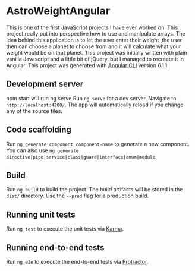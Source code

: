 # AstroWeightAngular

This is one of the first JavaScript projects I have ever worked on. This project really put into perspective how to use and manipulate arrays. The idea behind this application is to let the user enter their weight ,the user then can choose a planet to choose from and it will calculate what your weight would be on that planet. This project was initially written with plain vanilla Javascript and a little bit of jQuery, but I managed to recreate it in Angular.
This project was generated with [Angular CLI](https://github.com/angular/angular-cli) version 6.1.1.


## Development server

npm start will run ng serve
Run `ng serve` for a dev server. Navigate to `http://localhost:4200/`. The app will automatically reload if you change any of the source files.

## Code scaffolding

Run `ng generate component component-name` to generate a new component. You can also use `ng generate directive|pipe|service|class|guard|interface|enum|module`.

## Build

Run `ng build` to build the project. The build artifacts will be stored in the `dist/` directory. Use the `--prod` flag for a production build.

## Running unit tests

Run `ng test` to execute the unit tests via [Karma](https://karma-runner.github.io).

## Running end-to-end tests

Run `ng e2e` to execute the end-to-end tests via [Protractor](http://www.protractortest.org/).


